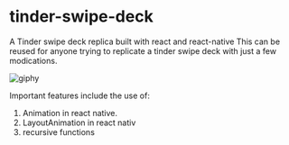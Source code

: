 # tinder-swipe-deck
A Tinder swipe deck replica built with react and react-native
This can be reused for anyone trying to replicate a tinder swipe deck with just a few modications. 

![giphy](https://user-images.githubusercontent.com/17955378/33963910-8b4d92a6-e00b-11e7-835f-bd22d8a2fe77.gif)

Important features include the use of: 
1. Animation in react native.
2. LayoutAnimation in react nativ
3. recursive functions
